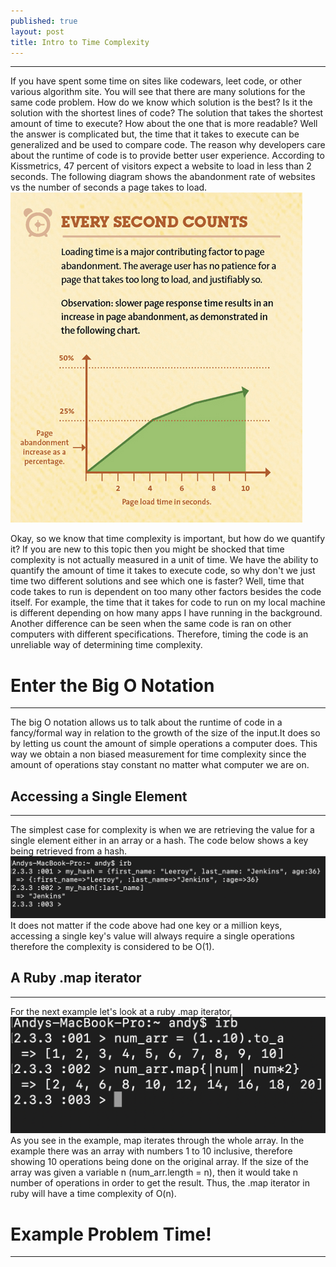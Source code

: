 ```yaml
---
published: true
layout: post
title: Intro to Time Complexity
---
```


---
If you have spent some time on sites like codewars, leet code, or other various algorithm site. You will see that there are many solutions for the same code problem. How do we know which solution is the best? Is it the solution with the shortest lines of code? The solution that takes the shortest amount of time to execute? How about the one that is more readable? Well the answer is complicated but, the time that it takes to execute can be generalized and be used to compare code. The reason why developers care about the runtime of code is to provide better user experience. According to Kissmetrics, 47 percent of visitors expect a website to load in less than 2 seconds. The following diagram shows the abandonment rate of websites vs the number of seconds a page takes to load.
![Graph of adbandonment rate vs seconds to load](../images/everysecondcounts.png)

Okay, so we know that time complexity is important, but how do we quantify it? If you are new to this topic then you might be shocked that time complexity is not actually measured in a unit of time. We have the ability to quantify the amount of time it takes to execute code, so why don't we just time two different solutions and see which one is faster? Well, time that code takes to run is dependent on too many other factors besides the code itself. For example, the time that it takes for code to run on my local machine is different depending on how many apps I have running in the background. Another difference can be seen when the same code is ran on other computers with different specifications. Therefore, timing the code is an unreliable way of determining time complexity.


# Enter the Big O Notation
---
The big O notation allows us to talk about the runtime of code in a fancy/formal way in relation to the growth of the size of the input.It does so by letting us count the amount of simple operations a computer does. This way we obtain a non biased measurement for time complexity since the amount of operations stay constant no matter what computer we are on.

## Accessing a Single Element
---
The simplest case for complexity is when we are retrieving the value for a single element either in an array or a hash. The code below shows a key being retrieved from a hash.
![Accessing a single key inside a hash](../images/Accessingkey.png)
It does not matter if the code above had one key or a million keys, accessing a single key's value will always require a single operations therefore the complexity is considered to be O(1).

## A Ruby .map iterator
---
For the next example let's look at a ruby .map iterator,
![Ruby map iterator](../images/mapiterator.png)
As you see in the example, map iterates through the whole array. In the example there was an array with numbers 1 to 10 inclusive, therefore showing 10 operations being done on the original array. If the size of the array was given a variable n (num_arr.length = n), then it would take n number of operations in order to get the result. Thus, the .map iterator in ruby will have a time complexity of O(n).

# Example Problem Time!
---
 
